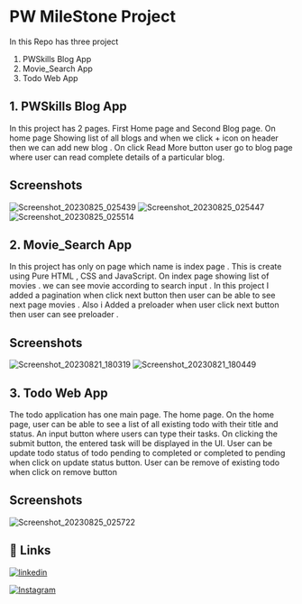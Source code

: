 
# PW MileStone Project

In this Repo has three project 

1. PWSkills Blog App
2. Movie_Search App
3. Todo Web App

## 1. PWSkills Blog App

In this project has 2 pages. First Home page and Second Blog page. On home page Showing list of all blogs and when we click + icon on header then we can add new blog . On click Read More button user go to blog page where user can read complete details of a particular blog.

## Screenshots
![Screenshot_20230825_025439](https://github.com/AbuZaid55/MileStone/assets/115403447/e910a78c-d3ba-4803-ae77-0f75486e124b)
![Screenshot_20230825_025447](https://github.com/AbuZaid55/MileStone/assets/115403447/26fdb3e3-3b6f-4e70-a768-e5eadb59a5d0)
![Screenshot_20230825_025514](https://github.com/AbuZaid55/MileStone/assets/115403447/95fab17d-7505-4833-ba01-c079ddd03368)






## 2. Movie_Search App

In this project has only on page which name is index page . This is create using Pure HTML , CSS and JavaScript.
On index page showing list of movies . we can see movie according to search input .  In this project I added a pagination when click next button then user can be able to see next page movies . Also i Added a preloader when user click next button then user can see preloader .

## Screenshots

![Screenshot_20230821_180319](https://github.com/AbuZaid55/MileStone/assets/115403447/763db2d3-013a-4bfa-b479-d2e73646a716)
![Screenshot_20230821_180449](https://github.com/AbuZaid55/MileStone/assets/115403447/9eb461b5-3b63-4c01-8b00-91f65c4a4f36)


## 3. Todo Web App

The todo application has one main page. The home page. On the home page, user can be able to see a list of all existing todo with their title and status. An input button where users can type their tasks. On clicking the submit button, the entered task will be displayed in the UI. User can be update todo status of todo pending to completed or completed to pending when click on update status button. User can be remove of existing todo when click on remove button 

## Screenshots

![Screenshot_20230825_025722](https://github.com/AbuZaid55/MileStone/assets/115403447/31962365-8ed3-422f-a202-e44cce452440)


## 🔗 Links
[![linkedin](https://img.shields.io/badge/linkedin-0A66C2?style=for-the-badge&logo=linkedin&logoColor=white)](https://www.linkedin.com/in/abu-zaid-83a7b023b)

[![Instagram](https://img.shields.io/badge/instagram-0A66C2?style=for-the-badge&logo=Instagram&logoColor=white)](https://www.instagram.com/its_abuzaid786/)
